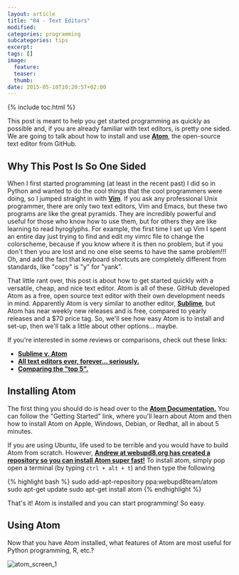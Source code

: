 ```yaml
---
layout: article
title: "04 - Text Editors"
modified:
categories: programming
subcategories: tips
excerpt:
tags: []
image:
  feature:
  teaser:
  thumb:
date: 2015-05-10T10:20:57+02:00
---
```


{% include toc.html %}

This post is meant to help you get started programming as quickly as possible and, if you are already familiar with text editors, is pretty one sided.  We are going to talk about how to install and use <a href="https://www.atom.io" target="blank"><strong>Atom</strong></a>, the open-source text editor from GitHub.

Why This Post Is So One Sided
----------------------
When I first started programming (at least in the recent past) I did so in Python and wanted to do the cool things that the cool programmers were doing, so I jumped straight in with <a href="https://www.vim.org" target="blank"><strong>Vim</strong></a>.  If you ask any professional Unix programmer, there are only two text editors, Vim and Emacs, but these two programs are like the great pyramids.  They are incredibly powerful and useful for those who know how to use them, but for others they are like learning to read hyroglyphs.  For example, the first time I set up Vim I spent an entire day just trying to find and edit my vimrc file to change the colorscheme, because if you know where it is then no problem, but if you don't then you are lost and no one else seems to have the same problem!!!  Oh, and add the fact that keyboard shortcuts are completely different from standards, like "copy" is "y" for "yank".

That little rant over, this post is about how to get started quickly with a versatile, cheap, and nice text editor.  Atom is all of these.  GitHub developed Atom as a free, open source text editor with their own development needs in mind.  Apparently Atom is very similar to another editor, <a href="https://www.sublimetext.com" target="blank"><strong>Sublime</strong></a>, but Atom has near weekly new releases and is free, compared to yearly releases and a $70 price tag.  So, we'll see how easy Atom is to install and set-up, then we'll talk a little about other options... maybe.

If you're interested in some reviews or comparisons, check out these links:

* <a href="http://blog.takipi.com/sublime-vs-atom-text-editor-battles/" target="blank"><strong>Sublime v. Atom</strong></a>
* <a href="http://en.wikipedia.org/wiki/Comparison_of_text_editors" target="blank"><strong>All text editors ever, forever... seriously.</strong></a>
* <a href="http://lifehacker.com/five-best-text-editors-1564907215" target="blank"><strong>Comparing the "top 5".</strong></a>

Installing Atom
----------------
The first thing you should do is head over to the <a href="https://atom.io/docs" target="blank"><strong>Atom Documentation.</strong></a>  You can follow the "Getting Started" link, where you'll learn about Atom and then how to install Atom on Apple, Windows, Debian, or Redhat, all in about 5 minutes.

If you are using Ubuntu, life used to be terrible and you would have to build Atom from scratch.  However, <a href="http://www.webupd8.org/2014/05/install-atom-text-editor-in-ubuntu-via-ppa.html" target="blank"><strong>Andrew at webupd8.org has created a repository so you can install Atom super fast!</strong></a>  To install atom, simply pop open a terminal (by typing `ctrl + alt + t`) and then type the following

{% highlight bash %}
sudo add-apt-repository ppa:webupd8team/atom
sudo apt-get update
sudo apt-get install atom
{% endhighlight %}

That's it! Atom is installed and you can start programming! So easy.

Using Atom
---------------
Now that you have Atom installed, what features of Atom are most useful for Python programming, R, etc.?  

![atom_screen_1](http://tyler-abbot.github.io/images/atom_screen_1.png)
